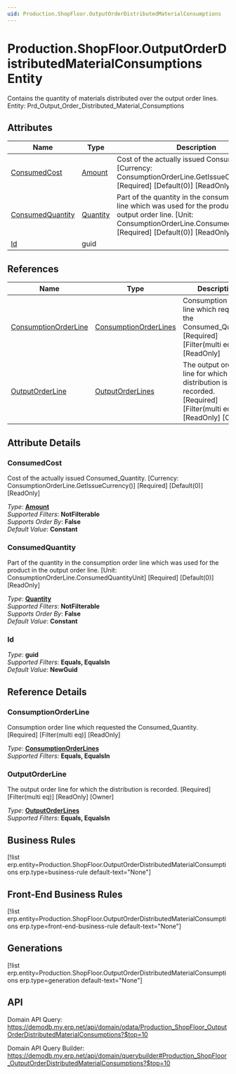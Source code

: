 ```yaml
---
uid: Production.ShopFloor.OutputOrderDistributedMaterialConsumptions
---
```

# Production.ShopFloor.OutputOrderDistributedMaterialConsumptions Entity

Contains the quantity of materials distributed over the output order lines. Entity: Prd_Output_Order_Distributed_Material_Consumptions

## Attributes

| Name | Type | Description |
| ---- | ---- | --- |
| [ConsumedCost](Production.ShopFloor.OutputOrderDistributedMaterialConsumptions.md#consumedcost) | [Amount](../data-types.md#amount) | Cost of the actually issued Consumed_Quantity. [Currency: ConsumptionOrderLine.GetIssueCurrency()] [Required] [Default(0)] [ReadOnly] 
| [ConsumedQuantity](Production.ShopFloor.OutputOrderDistributedMaterialConsumptions.md#consumedquantity) | [Quantity](../data-types.md#quantity) | Part of the quantity in the consumption order line which was used for the product in the output order line. [Unit: ConsumptionOrderLine.ConsumedQuantityUnit] [Required] [Default(0)] [ReadOnly] 
| [Id](Production.ShopFloor.OutputOrderDistributedMaterialConsumptions.md#id) | guid |  

## References

| Name | Type | Description |
| ---- | ---- | --- |
| [ConsumptionOrderLine](Production.ShopFloor.OutputOrderDistributedMaterialConsumptions.md#consumptionorderline) | [ConsumptionOrderLines](Production.ShopFloor.ConsumptionOrderLines.md) | Consumption order line which requested the Consumed_Quantity. [Required] [Filter(multi eq)] [ReadOnly] |
| [OutputOrderLine](Production.ShopFloor.OutputOrderDistributedMaterialConsumptions.md#outputorderline) | [OutputOrderLines](Production.ShopFloor.OutputOrderLines.md) | The output order line for which the distribution is recorded. [Required] [Filter(multi eq)] [ReadOnly] [Owner] |


## Attribute Details

### ConsumedCost

Cost of the actually issued Consumed_Quantity. [Currency: ConsumptionOrderLine.GetIssueCurrency()] [Required] [Default(0)] [ReadOnly]

_Type_: **[Amount](../data-types.md#amount)**  
_Supported Filters_: **NotFilterable**  
_Supports Order By_: **False**  
_Default Value_: **Constant**  

### ConsumedQuantity

Part of the quantity in the consumption order line which was used for the product in the output order line. [Unit: ConsumptionOrderLine.ConsumedQuantityUnit] [Required] [Default(0)] [ReadOnly]

_Type_: **[Quantity](../data-types.md#quantity)**  
_Supported Filters_: **NotFilterable**  
_Supports Order By_: **False**  
_Default Value_: **Constant**  

### Id

_Type_: **guid**  
_Supported Filters_: **Equals, EqualsIn**  
_Default Value_: **NewGuid**  


## Reference Details

### ConsumptionOrderLine

Consumption order line which requested the Consumed_Quantity. [Required] [Filter(multi eq)] [ReadOnly]

_Type_: **[ConsumptionOrderLines](Production.ShopFloor.ConsumptionOrderLines.md)**  
_Supported Filters_: **Equals, EqualsIn**  

### OutputOrderLine

The output order line for which the distribution is recorded. [Required] [Filter(multi eq)] [ReadOnly] [Owner]

_Type_: **[OutputOrderLines](Production.ShopFloor.OutputOrderLines.md)**  
_Supported Filters_: **Equals, EqualsIn**  



## Business Rules

[!list erp.entity=Production.ShopFloor.OutputOrderDistributedMaterialConsumptions erp.type=business-rule default-text="None"]

## Front-End Business Rules

[!list erp.entity=Production.ShopFloor.OutputOrderDistributedMaterialConsumptions erp.type=front-end-business-rule default-text="None"]

## Generations

[!list erp.entity=Production.ShopFloor.OutputOrderDistributedMaterialConsumptions erp.type=generation default-text="None"]

## API

Domain API Query:
<https://demodb.my.erp.net/api/domain/odata/Production_ShopFloor_OutputOrderDistributedMaterialConsumptions?$top=10>

Domain API Query Builder:
<https://demodb.my.erp.net/api/domain/querybuilder#Production_ShopFloor_OutputOrderDistributedMaterialConsumptions?$top=10>

